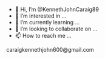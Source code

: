 - 👋 Hi, I’m @KennethJohnCaraig89
- 👀 I’m interested in ...
- 🌱 I’m currently learning ...
- 💞️ I’m looking to collaborate on ...
- 📫 How to reach me ...

<!---
KennethJohnCaraig89/KennethJohnCaraig89 is a ✨ special ✨ repository because its `README.md` (this file) appears on your GitHub profile.
You can click the Preview link to take a look at your changes.
--->caraigkennethjohn600@gmail.com

